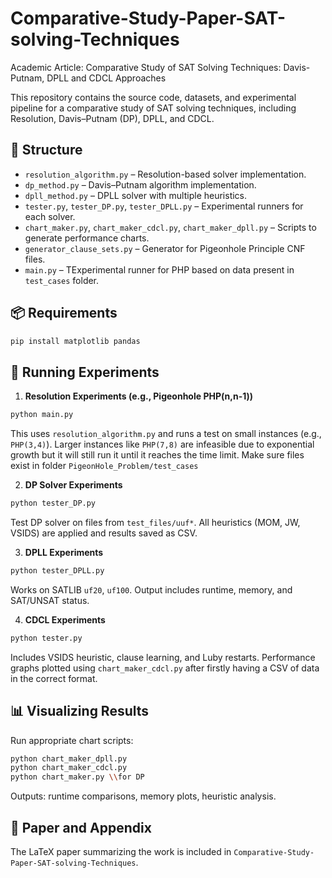 # Comparative-Study-Paper-SAT-solving-Techniques
Academic Article: Comparative Study of SAT Solving Techniques: Davis-Putnam, DPLL and CDCL Approaches

This repository contains the source code, datasets, and experimental pipeline for a comparative study of SAT solving techniques, including Resolution, Davis–Putnam (DP), DPLL, and CDCL.

## 📁 Structure

- `resolution_algorithm.py` – Resolution-based solver implementation.
- `dp_method.py` – Davis–Putnam algorithm implementation.
- `dpll_method.py` – DPLL solver with multiple heuristics.
- `tester.py`, `tester_DP.py`, `tester_DPLL.py` – Experimental runners for each solver.
- `chart_maker.py`, `chart_maker_cdcl.py`, `chart_maker_dpll.py` – Scripts to generate performance charts.
- `generator_clause_sets.py` – Generator for Pigeonhole Principle CNF files.
- `main.py` – TExperimental runner for PHP based on data present in `test_cases` folder.

## 📦 Requirements

```bash
pip install matplotlib pandas
```

## 🧪 Running Experiments

1. **Resolution Experiments (e.g., Pigeonhole PHP(n,n-1))**

```bash
python main.py 
```

This uses `resolution_algorithm.py` and runs a test on small instances (e.g., `PHP(3,4)`). Larger instances like `PHP(7,8)` are infeasible due to exponential growth but it will still run it until it reaches the time limit. Make sure files exist in folder `PigeonHole_Problem/test_cases`

2. **DP Solver Experiments**

```bash
python tester_DP.py
```

Test DP solver on files from `test_files/uuf*`. All heuristics (MOM, JW, VSIDS) are applied and results saved as CSV.

3. **DPLL Experiments**

```bash
python tester_DPLL.py
```

Works on SATLIB `uf20`, `uf100`. Output includes runtime, memory, and SAT/UNSAT status.

4. **CDCL Experiments**

```bash
python tester.py
```

Includes VSIDS heuristic, clause learning, and Luby restarts. Performance graphs plotted using `chart_maker_cdcl.py` after firstly having a CSV of data in the correct format.

## 📊 Visualizing Results

Run appropriate chart scripts:

```bash
python chart_maker_dpll.py
python chart_maker_cdcl.py
python chart_maker.py \\for DP
```

Outputs: runtime comparisons, memory plots, heuristic analysis.

## 📄 Paper and Appendix

The LaTeX paper summarizing the work is included in `Comparative-Study-Paper-SAT-solving-Techniques`.
